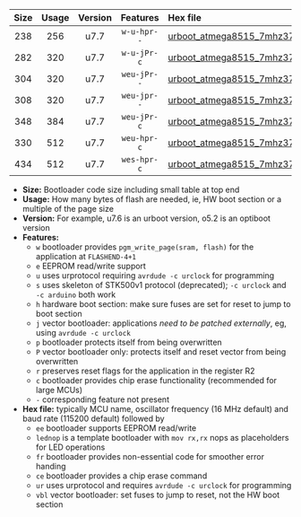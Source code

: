 |Size|Usage|Version|Features|Hex file|
|:-:|:-:|:-:|:-:|:--|
|238|256|u7.7|`w-u-hpr--`|[urboot_atmega8515_7mhz3728_460800bps_lednop_fr_ur.hex](https://raw.githubusercontent.com/stefanrueger/urboot.hex/main/mcus/atmega8515/fcpu_7mhz3728/460800_bps/urboot_atmega8515_7mhz3728_460800bps_lednop_fr_ur.hex)|
|282|320|u7.7|`w-u-jPr-c`|[urboot_atmega8515_7mhz3728_460800bps_lednop_fr_ce_ur_vbl.hex](https://raw.githubusercontent.com/stefanrueger/urboot.hex/main/mcus/atmega8515/fcpu_7mhz3728/460800_bps/urboot_atmega8515_7mhz3728_460800bps_lednop_fr_ce_ur_vbl.hex)|
|304|320|u7.7|`weu-jPr--`|[urboot_atmega8515_7mhz3728_460800bps_ee_lednop_ur_vbl.hex](https://raw.githubusercontent.com/stefanrueger/urboot.hex/main/mcus/atmega8515/fcpu_7mhz3728/460800_bps/urboot_atmega8515_7mhz3728_460800bps_ee_lednop_ur_vbl.hex)|
|308|320|u7.7|`weu-jpr--`|[urboot_atmega8515_7mhz3728_460800bps_ee_lednop_fr_ur_vbl.hex](https://raw.githubusercontent.com/stefanrueger/urboot.hex/main/mcus/atmega8515/fcpu_7mhz3728/460800_bps/urboot_atmega8515_7mhz3728_460800bps_ee_lednop_fr_ur_vbl.hex)|
|348|384|u7.7|`weu-jPr-c`|[urboot_atmega8515_7mhz3728_460800bps_ee_lednop_fr_ce_ur_vbl.hex](https://raw.githubusercontent.com/stefanrueger/urboot.hex/main/mcus/atmega8515/fcpu_7mhz3728/460800_bps/urboot_atmega8515_7mhz3728_460800bps_ee_lednop_fr_ce_ur_vbl.hex)|
|330|512|u7.7|`weu-hpr-c`|[urboot_atmega8515_7mhz3728_460800bps_ee_lednop_fr_ce_ur.hex](https://raw.githubusercontent.com/stefanrueger/urboot.hex/main/mcus/atmega8515/fcpu_7mhz3728/460800_bps/urboot_atmega8515_7mhz3728_460800bps_ee_lednop_fr_ce_ur.hex)|
|434|512|u7.7|`wes-hpr-c`|[urboot_atmega8515_7mhz3728_460800bps_ee_lednop_fr_ce.hex](https://raw.githubusercontent.com/stefanrueger/urboot.hex/main/mcus/atmega8515/fcpu_7mhz3728/460800_bps/urboot_atmega8515_7mhz3728_460800bps_ee_lednop_fr_ce.hex)|

- **Size:** Bootloader code size including small table at top end
- **Usage:** How many bytes of flash are needed, ie, HW boot section or a multiple of the page size
- **Version:** For example, u7.6 is an urboot version, o5.2 is an optiboot version
- **Features:**
  + `w` bootloader provides `pgm_write_page(sram, flash)` for the application at `FLASHEND-4+1`
  + `e` EEPROM read/write support
  + `u` uses urprotocol requiring `avrdude -c urclock` for programming
  + `s` uses skeleton of STK500v1 protocol (deprecated); `-c urclock` and `-c arduino` both work
  + `h` hardware boot section: make sure fuses are set for reset to jump to boot section
  + `j` vector bootloader: applications *need to be patched externally*, eg, using `avrdude -c urclock`
  + `p` bootloader protects itself from being overwritten
  + `P` vector bootloader only: protects itself and reset vector from being overwritten
  + `r` preserves reset flags for the application in the register R2
  + `c` bootloader provides chip erase functionality (recommended for large MCUs)
  + `-` corresponding feature not present
- **Hex file:** typically MCU name, oscillator frequency (16 MHz default) and baud rate (115200 default) followed by
  + `ee` bootloader supports EEPROM read/write
  + `lednop` is a template bootloader with `mov rx,rx` nops as placeholders for LED operations
  + `fr` bootloader provides non-essential code for smoother error handing
  + `ce` bootloader provides a chip erase command
  + `ur` uses urprotocol and requires `avrdude -c urclock` for programming
  + `vbl` vector bootloader: set fuses to jump to reset, not the HW boot section
